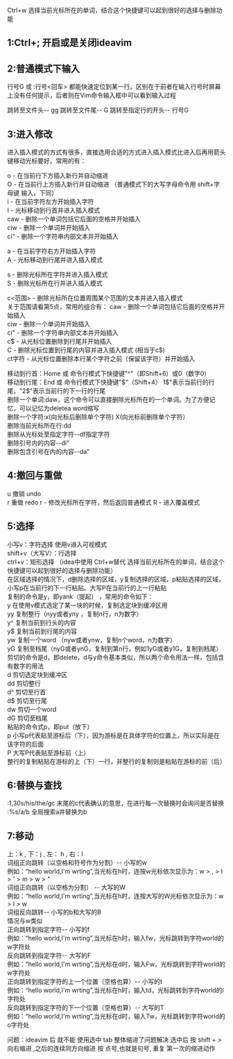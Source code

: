 ﻿
Ctrl+w  选择当前光标所在的单词，结合这个快捷键可以起到很好的选择与删除功能

## 1:Ctrl+;  开启或是关闭ideavim

## 2:普通模式下输入 

行号G 或 :行号<回车> 都能快速定位到某一行。区别在于前者在输入行号时屏幕上没有任何提示，后者则在Vim命令输入框中可以看到输入过程

跳转至文件头-- gg
跳转至文件尾-- G
跳转至指定行的开头-- 行号G

## 3:进入修改

进入插入模式的方式有很多，直接选用合适的方式进入插入模式比进入后再用箭头键移动光标要好。常用的有：

o - 在当前行下方插入新行并自动缩进      
O - 在当前行上方插入新行并自动缩进 （普通模式下的大写字母命令用 shift+字母键 输入，下同）      
i - 在当前字符左方开始插入字符    
I - 光标移动到行首并进入插入模式    
caw - 删除一个单词包括它后面的空格并开始插入     
ciw - 删除一个单词并开始插入   
ci" - 删除一个字符串内部文本并开始插入     

a - 在当前字符右方开始插入字符      
A - 光标移动到行尾并进入插入模式      

s - 删除光标所在字符并进入插入模式      
S - 删除光标所在行并进入插入模式       

c<范围> - 删除光标所在位置周围某个范围的文本并进入插入模式       
关于范围请看第5点，常用的组合有：
caw - 删除一个单词包括它后面的空格并开始插入          
ciw - 删除一个单词并开始插入         
ci" - 删除一个字符串内部文本并开始插入          
c$ - 从光标位置删除到行尾并开始插入            
C - 删除光标位置到行尾的内容并进入插入模式 (相当于c$)             
ct字符 - 从光标位置删除本行某个字符之前（保留该字符）并开始插入           

  

移动到行首：Home 或  命令行模式下快捷键"^"（即Shift+6）或0（数字0）           
移动到行尾：End 或 命令行模式下快捷键"$"（Shift+4）    1$"表示当前行的行尾，"2$"表示当前行的下一行的行尾              
删除一个单词:daw，这个命令可以直接删除光标所在的一个单词。为了方便记忆，可以记忆为deletea word缩写                
删除一个字符:x(向光标后删除单个字符) X(向光标前删除单个字符）                     
删除当前光标所在行:dd          
删除从光标处至指定字符--df指定字符               
删除引号内的内容--di"          
删除包含引号在内的内容--da"            

## 4:撤回与重做

u 撤销 undo  
r 重做 redo
r - 修改光标所在字符，然后返回普通模式 
R - 进入覆盖模式          

## 5:选择
小写v：字符选择 使用v进入可视模式                
shift+v（大写V）：行选择           
ctrl+v：矩形选择 （idea中使用 Ctrl+w替代  选择当前光标所在的单词，结合这个快捷键可以起到很好的选择与删除功能）           
在区域选择的情况下，d删除选择的区域，y复制选择的区域，p粘贴选择的区域，小写p在当前行的下一行粘贴。大写P在当前行的上一行粘贴          
复制的命令是y，即yank（提起） ，常用的命令如下：            
y     在使用v模式选定了某一块的时候，复制选定块到缓冲区用              
yy    复制整行（nyy或者yny ，复制n行，n为数字）          
y^    复制当前到行头的内容              
y$    复制当前到行尾的内容         
yw    复制一个word （nyw或者ynw，复制n个word，n为数字）           
yG    复制至档尾（nyG或者ynG，复制到第n行，例如1yG或者y1G，复制到档尾）           
剪切的命令是d，即delete，d与y命令基本类似，所以两个命令用法一样，包括含有数字的用法          
d    剪切选定块到缓冲区          
dd   剪切整行            
d^   剪切至行首              
d$   剪切至行尾          
dw   剪切一个word          
dG   剪切至档尾         
粘贴的命令式p，即put（放下）              
p    小写p代表贴至游标后（下），因为游标是在具体字符的位置上，所以实际是在该字符的后面            
P    大写P代表贴至游标前（上）              
整行的复制粘贴在游标的上（下）一行，非整行的复制则是粘贴在游标的前（后）          

## 6:替换与查找
:1,30s/his/the/gc   末尾的c代表确认的意思，在进行每一次替换时会询问是否替换
:%s/a/b  全局搜索a并替换为b

## 7:移动

上：k , 下：j , 左： h , 右：l        
词组正向跳转（以空格和符号作为分割）-- 小写的w        
例如：“hello world,I'm wrting”,当光标在h时，连按w光标依次显示为：w > , > I > ' > m > w > "        
词组正向跳转（以空格为分割） -- 大写的W        
例如：“hello world,I'm wrting”,当光标在h时，连按大写的W光标依次显示为：w > I > w         
词组反向跳转-- 小写的b和大写的B         
情况与w类似        
正向跳转到指定字符-- 小写的f                
例如：“hello world,I'm wrting”,当光标在h时，输入fw，光标跳转到字符world的w字符处           
反向跳转到指定字符-- 大写的F       
例如：“hello world,I'm wrting”,当光标在d时，输入Fw，光标跳转到字符world的w字符处          
正向跳转到指定字符的上一个位置（空格也算）-- 小写的t           
例如：“hello world,I'm wrting”,当光标在h时，输入td，光标跳转到字符world的l字符处            
反向跳转到指定字符的下一个位置（空格也算）-- 大写的T         
例如：“hello world,I'm wrting”,当光标在d时，输入Tw，光标跳转到字符world的o字符处            


 问题：ideavim 后 就不能 使用选中 tab 整体缩进了问题解决
 选中后 按 shift + >  向右缩进 ,之后的连续同方向缩进 按 点号,也就是句号, 重复 第一次的缩进动作